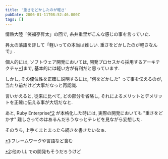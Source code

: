 ```yaml
---
title: '重さをどかしたのが軽さ'
pubDate: 2006-01-11T08:52:46.000Z
tags: []
---
```


情熱大陸「笑福亭昇太」の回で, 糸井重里がこんな感じの事を言っていた.

昇太の落語を評して「軽いっての本当は難しい. 重さをどかしたのが軽さなんで」.

個人的には, ソフトウェア開発においては, 開発プロセスから採用するアーキテクチャ[\*1](#f-206c667d)まで, 基本的には軽い方が有利だと思っています.

しかし, その優位性を正確に説明するには, "何をどかした" って事を伝えるのが, 当たり前だけど大事だなっと再認識.

言いかえると, 従来に比べて, どの部分を省略し, それによるメリットとデメリットを正確に伝える事が大切だなと.

あと, Ruby Enterprise[\*2](#f-a20ac4a4) が本格化した時には, 実際の開発においても "重さをどかす" 難しさってのはあるんだろうなっとテレビを見ながら妄想した.

そのうち, 上手くまとまったら続きを書きたいなぁ.

[\*1](#fn-206c667d):フレームワークや言語など含む

[\*2](#fn-a20ac4a4):他の LL での開発もそうだろうけど
